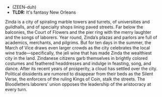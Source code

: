 - (ZEEN-duh)
- **TLDR:** It's fantasy New Orleans

Zinda is a city of spiraling marble towers and turrets, of universities and guildhalls, and of specialty shops lining paved streets. Far below the balconies, the Court of Flowers and the pier ring with the merry laughter and the songs of laborers. Year round, Zinda’s plazas and parlors are full of academics, merchants, and pilgrims. But for ten days in the summer, the March of Vice draws even larger crowds as the city celebrates the local wine trade—specifically, the jeli wine that has made Zinda the wealthiest city in the land. Zindanese citizens garb themselves in brightly colored costumes and feathered headdresses and indulge in feasting, song, and dance. After its recent years of prosperity, a cloud has settled over the city. Political dissidents are rumored to disappear from their beds as the Silent Verse, the enforcers of the ruling Kings of Coin, stalk the streets. The Bloodletters laborers’ union opposes the leadership of the aristocracy at every turn.